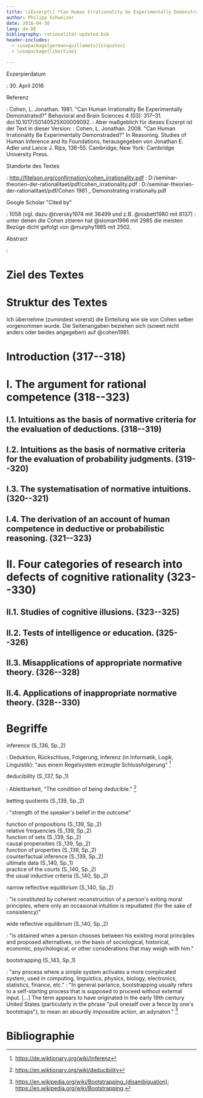 ```yaml
---
title: \[Exzerpt\] *Can Human Irrationality be Experimentally Demonstrated?* von L. Jonathan Cohen
author: Philipp Schweizer
date: 2016-04-30
lang: de-DE
bibliography: rationalität-updated.bib
header-includes:
  - \usepackage[german=guillemets]{csquotes}
  - \usepackage{libertine}

---
```


Exzerpierdatum

  :   30. April 2016

Referenz

  :   Cohen, L. Jonathan. 1981. "Can Human Irrationality Be Experimentally Demonstrated?" Behavioral and Brain Sciences 4 (03): 317–31. doi:10.1017/S0140525X00009092.
  :   Aber maßgeblich für dieses Exzerpt ist der Text in dieser Version:
  :   Cohen, L. Jonathan. 2008. "Can Human Irrationality Be Experimentally Demonstraded?" In Reasoning. Studies of Human Inference and Its Foundations, herausgegeben von Jonathan E. Adler und Lance J. Rips, 136–55. Cambridge; New York: Cambridge University Press.

Standorte des Textes

  :   http://fitelson.org/confirmation/cohen_irrationality.pdf
  :   D:/seminar-theorien-der-rationalitaet/pdf/cohen_irrationality.pdf
  :   D:/seminar-theorien-der-rationalitaet/pdf/Cohen 1981 _ Demonstrating irrationaliy.pdf

Google Scholar "Cited by"

  :   1058 (vgl. dazu @tversky1974 mit 36499 und z.B. @nisbett1980 mit 8137)
  :   unter denen die Cohen zitieren hat @sloman1996 mit 2985 die meisten Bezüge dicht gefolgt von @murphy1985 mit 2502.

Abstract

  :   

# Ziel des Textes

# Struktur des Textes
Ich übernehme (zumindest vorerst) die Einteilung wie sie von Cohen selber vorgenommen wurde. Die Seitenangaben beziehen sich (soweit nicht anders oder beides angegeben) auf @cohen1981.

# Introduction (317--318)

# I. The argument for rational competence (318--323)

## I.1. Intuitions as the basis of normative criteria for the evaluation of deductions. (318--319)
## I.2. Intuitions as the basis of normative criteria for the evaluation of probability judgments. (319--320)
## I.3. The systematisation of normative intuitions. (320--321)
## I.4. The derivation of an account of human competence in deductive or probabilistic reasoning. (321--323)


# II. Four categories of research into defects of cognitive rationality (323--330)

## II.1. Studies of cognitive illusions. (323--325)
## II.2. Tests of intelligence or education. (325--326)
## II.3. Misapplications of appropriate normative theory. (326--328)
## II.4. Applications of inappropriate normative theory. (328--330)





# Begriffe

inference (S.\,136, Sp.\,2)

  :   Deduktion, Rückschluss, Folgerung, Inferenz (in Informatik, Logik, Linguistik): "aus einem Regelsystem erzeugte Schlussfolgerung" [^inference]

[^inference]: https://de.wiktionary.org/wiki/Inferenz    

deducibility (S.\,137, Sp.\,1)

  :   Ableitbarkeit, "The condition of being deducible." [^deducibility]

[^deducibility]: https://en.wiktionary.org/wiki/deducibility
    
betting quotients (S.\,139, Sp.\,2)

  :   "strength of the speaker's belief in the outcome"

function of propositions (S.\,139, Sp.\,2)    
relative frequencies (S.\,139, Sp.\,2)    
function of sets (S.\,139, Sp.\,2)   
causal propensities (S.\,139, Sp.\,2)    
function of properties (S.\,139, Sp.\,2)     
counterfactual inference (S.\,139, Sp.\,2)    
ultimate data (S.\,140, Sp.\,1)    
practice of the courts (S.\,140, Sp.\,2)    
the usual inductive criteria (S.\,140, Sp.\,2)   

narrow reflective equilibrium (S.\,140, Sp.\,2)

  :   "is constituted by coherent reconstruction of a person's exiting moral principles, where only an occasional intuition is repudiated (for the sake of consistency)"

wide reflective equilibrium (S.\,140, Sp.\,2)

  :   "is obtained when a person chooses between his existing moral principles and proposed alternatives, on the basis of sociological, historical, economic, psychological, or other consderations that may weigh with him."


bootstrapping (S.\,143, Sp.\,1)

  :   "any process where a simple system activates a more complicated system, used in computing, linguistics, physics, biology, electronics, statistics, finance, etc."
  :   "In general parlance, bootstrapping usually refers to a self-starting process that is supposed to proceed without external input. [...] The term appears to have originated in the early 19th century United States (particularly in the phrase "pull oneself over a fence by one's bootstraps"), to mean an absurdly impossible action, an adynaton." [^bootstrapping]

[^bootstrapping]: https://en.wikipedia.org/wiki/Bootstrapping_(disambiguation); https://en.wikipedia.org/wiki/Bootstrapping.

# Bibliographie